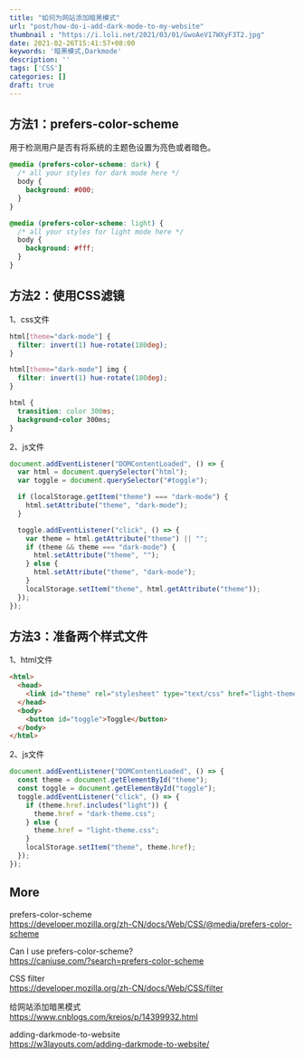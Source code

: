 ```yaml
---
title: "如何为网站添加暗黑模式"
url: "post/how-do-i-add-dark-mode-to-my-website"
thumbnail : "https://i.loli.net/2021/03/01/GwoAeV17WXyF3T2.jpg"
date: 2021-02-26T15:41:57+08:00
keywords: '暗黑模式,Darkmode'
description: ''
tags: ['CSS']
categories: []
draft: true
---
```


## 方法1：prefers-color-scheme 

用于检测用户是否有将系统的主题色设置为亮色或者暗色。

```css
@media (prefers-color-scheme: dark) {
  /* all your styles for dark mode here */
  body {
    background: #000;
  }
}

@media (prefers-color-scheme: light) {
  /* all your styles for light mode here */
  body {
    background: #fff;
  }
}
```

## 方法2：使用CSS滤镜

1、css文件

```css
html[theme="dark-mode"] {
  filter: invert(1) hue-rotate(180deg);
}

html[theme="dark-mode"] img {
  filter: invert(1) hue-rotate(180deg);
}

html {
  transition: color 300ms;
  background-color 300ms;
}
```

2、js文件

```JavaScript
document.addEventListener("DOMContentLoaded", () => {
  var html = document.querySelector("html");
  var toggle = document.querySelector("#toggle");

  if (localStorage.getItem("theme") === "dark-mode") {
    html.setAttribute("theme", "dark-mode");
  }

  toggle.addEventListener("click", () => {
    var theme = html.getAttribute("theme") || "";
    if (theme && theme === "dark-mode") {
      html.setAttribute("theme", "");
    } else {
      html.setAttribute("theme", "dark-mode");
    }
    localStorage.setItem("theme", html.getAttribute("theme"));
  });
});
```

## 方法3：准备两个样式文件 

1、html文件

```html
<html>
  <head>
    <link id="theme" rel="stylesheet" type="text/css" href="light-theme.css" />
  </head>
  <body>
    <button id="toggle">Toggle</button>
  </body>
</html>
```

2、js文件

```JavaScript
document.addEventListener("DOMContentLoaded", () => {
  const theme = document.getElementById("theme");
  const toggle = document.getElementById("toggle");
  toggle.addEventListener("click", () => {
    if (theme.href.includes("light")) {
      theme.href = "dark-theme.css";
    } else {
      theme.href = "light-theme.css";
    }
    localStorage.setItem("theme", theme.href);
  });
});
```

## More 

prefers-color-scheme   
https://developer.mozilla.org/zh-CN/docs/Web/CSS/@media/prefers-color-scheme  

Can I use prefers-color-scheme?   
https://caniuse.com/?search=prefers-color-scheme  

CSS filter  
https://developer.mozilla.org/zh-CN/docs/Web/CSS/filter

给网站添加暗黑模式  
https://www.cnblogs.com/kreios/p/14399932.html  

adding-darkmode-to-website  
https://w3layouts.com/adding-darkmode-to-website/  